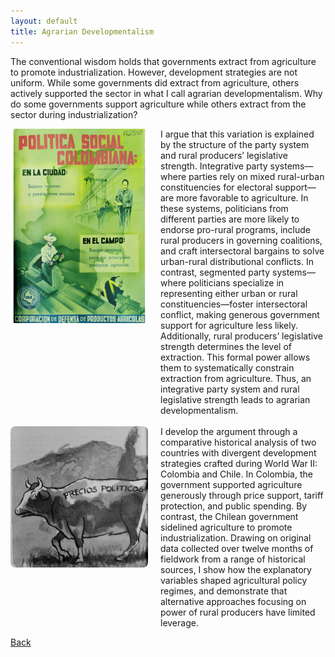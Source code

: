 ```yaml
---
layout: default
title: Agrarian Developmentalism
---
```


The conventional wisdom holds that governments extract from agriculture to promote industrialization. However, development strategies are not uniform. While some governments did extract from agriculture, others actively supported the sector in what I call agrarian developmentalism. Why do some governments support agriculture while others extract from the sector during industrialization?

<div style="display: flex; flex-direction: row; align-items: flex-start; gap: 20px;">
  <img src="assets/img/for_my_book_2.jpg" alt="politica social" width="220" style="border-radius: 8px;" />
  <div>
    I argue that this variation is explained by the structure of the party system and rural producers’ legislative strength. Integrative party systems—where parties rely on mixed rural-urban constituencies for electoral support—are more favorable to agriculture. In these systems, politicians from different parties are more likely to endorse pro-rural programs, include rural producers in governing coalitions, and craft intersectoral bargains to solve urban-rural distributional conflicts. In contrast, segmented party systems—where politicians specialize in representing either urban or rural constituencies—foster intersectoral conflict, making generous government support for agriculture less likely. Additionally, rural producers’ legislative strength determines the level of extraction. This formal power allows them to systematically constrain extraction from agriculture. Thus, an integrative party system and rural legislative strength leads to agrarian developmentalism.
  </div>
</div>

<br>

<div style="display: flex; flex-direction: row; align-items: flex-start; gap: 20px;">
  <img src="assets/img/for_my_book.png" alt="precios politicos" width="220" style="border-radius: 8px;" />
  <div>
    I develop the argument through a comparative historical analysis of two countries with divergent development strategies crafted during World War II: Colombia and Chile. In Colombia, the government supported agriculture generously through price support, tariff protection, and public spending. By contrast, the Chilean government sidelined agriculture to promote industrialization. Drawing on original data collected over twelve months of fieldwork from a range of historical sources, I show how the explanatory variables shaped agricultural policy regimes, and demonstrate that alternative approaches focusing on power of rural producers have limited leverage.
  </div>
</div>

[Back](./)

